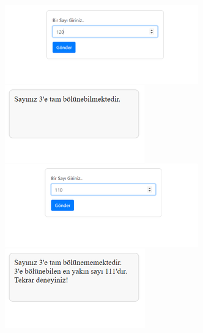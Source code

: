 <img src="resimler/1.png"> 
<img src="resimler/2.png"> 
<img src="resimler/4.png"> 
<img src="resimler/3.png"> 

